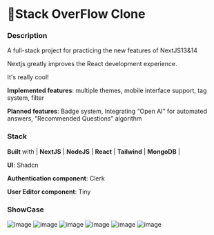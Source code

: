 # 🚀Stack OverFlow Clone

### Description

A full-stack project for practicing the new features of NextJS13&14

Nextjs greatly improves the React development experience.

It's really cool!

**Implemented features**: multiple themes, mobile interface support, tag system, filter

**Planned features**: Badge system, Integrating “Open AI” for automated answers, “Recommended Questions” algorithm
### Stack

**Built** with | **NextJS** | **NodeJS** | **React** | **Tailwind** | **MongoDB** |

**UI**: Shadcn

**Authentication component**: Clerk

**User Editor component**: Tiny

### ShowCase




![image](https://github.com/Nilyang404/stack_overflow_replica_nextjs/assets/63556313/0a9bd85c-9eaf-4509-a42d-8c9df550909d)
![image](https://github.com/Nilyang404/stack_overflow_replica_nextjs/assets/63556313/9d6b4ffe-8a67-4f2e-8de2-7b746c5339fd)
![image](https://github.com/Nilyang404/stack_overflow_replica_nextjs/assets/63556313/34f3e24a-855f-4e22-94b7-e5db34e2f152)
![image](https://github.com/Nilyang404/stack_overflow_replica_nextjs/assets/63556313/85a1ba3d-ca78-4652-81fa-58bddb9440e5)
![image](https://github.com/Nilyang404/stack_overflow_replica_nextjs/assets/63556313/c114a9a3-5eca-4601-80b0-ad26b0b1ddfc)
![image](https://github.com/Nilyang404/stack_overflow_replica_nextjs/assets/63556313/2316c275-4a0f-41ce-a109-d82d03c96b81)
